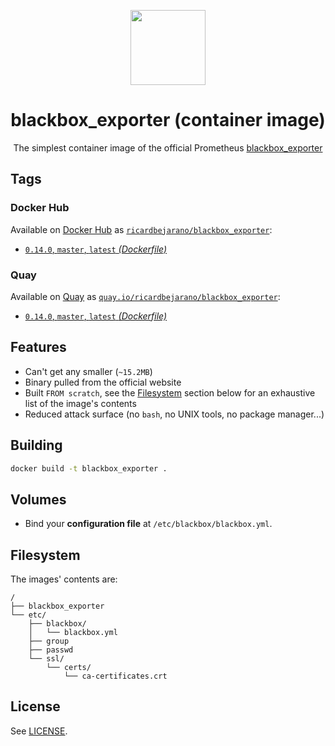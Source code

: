 <p align=center><img src=https://emojipedia-us.s3.dualstack.us-west-1.amazonaws.com/thumbs/320/apple/198/fire-extinguisher_1f9ef.png width=120px></p>
<h1 align=center>blackbox_exporter (container image)</h1>
<p align=center>The simplest container image of the official Prometheus <a href=https://github.com/prometheus/blackbox_exporter>blackbox_exporter</a></p>


## Tags

### Docker Hub

Available on [Docker Hub](https://hub.docker.com) as [`ricardbejarano/blackbox_exporter`](https://hub.docker.com/r/ricardbejarano/blackbox_exporter):

- [`0.14.0`, `master`, `latest` *(Dockerfile)*](https://github.com/ricardbejarano/blackbox_exporter/blob/master/Dockerfile)

### Quay

Available on [Quay](https://quay.io) as [`quay.io/ricardbejarano/blackbox_exporter`](https://quay.io/repository/ricardbejarano/blackbox_exporter):

- [`0.14.0`, `master`, `latest` *(Dockerfile)*](https://github.com/ricardbejarano/blackbox_exporter/blob/master/Dockerfile)


## Features

* Can't get any smaller (`~15.2MB`)
* Binary pulled from the official website
* Built `FROM scratch`, see the [Filesystem](#Filesystem) section below for an exhaustive list of the image's contents
* Reduced attack surface (no `bash`, no UNIX tools, no package manager...)


## Building

```bash
docker build -t blackbox_exporter .
```


## Volumes

- Bind your **configuration file** at `/etc/blackbox/blackbox.yml`.


## Filesystem

The images' contents are:

```
/
├── blackbox_exporter
└── etc/
    ├── blackbox/
    │   └── blackbox.yml
    ├── group
    ├── passwd
    └── ssl/
        └── certs/
            └── ca-certificates.crt
```


## License

See [LICENSE](https://github.com/ricardbejarano/blackbox_exporter/blob/master/LICENSE).
